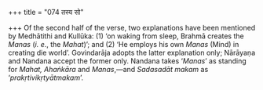 +++
title = "074 तस्य सो"

+++
Of the second half of the verse, two explanations have been mentioned by
Medhātithi and Kullūka: (1) ‘on waking from sleep, Brahmā creates the
*Manas* (*i. e*., the *Mahat*)’; and (2) ‘He employs his own *Manas*
(Mind) in creating die world’. Govindarāja adopts the latter explanation
only; Nārāyaṇa and Nandana accept the former only. Nandana takes
‘*Manas*’ as standing for *Mahat, Ahaṅkāra* and *Manas*,—and *Sadasadāt*
*makam* as ‘*prakṛtivikṛtyātmakam*’.
